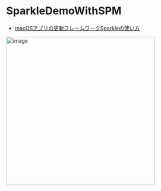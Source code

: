 # SparkleDemoWithSPM
- [macOSアプリの更新フレームワークSparkleの使い方](https://qiita.com/IKEH/items/c76446b26fec038b38c1#github)

<img width="400" alt="image" src="https://i.imgur.com/dUQR5Z6.jpg">
